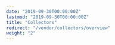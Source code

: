 ```yaml
---
date: "2019-09-30T00:00:00Z"
lastmod: "2019-09-30T00:00:00Z"
title: "Collectors"
redirect: "/vendor/collectors/overview"
weight: "2"
---
```

